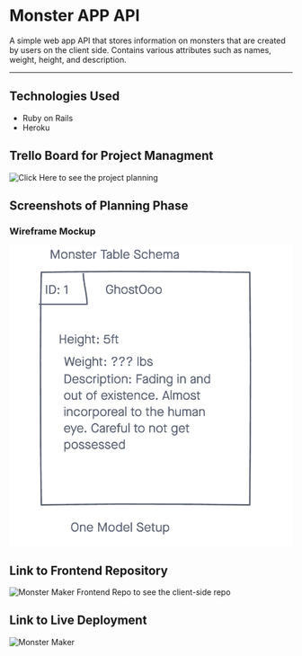 # Monster APP API

A simple web app API that stores information on monsters that are created by users on the client side. Contains various attributes such as names, weight, height, and description.

---

## Technologies Used

- Ruby on Rails
- Heroku


## Trello Board for Project Managment

![Click Here](https://trello.com/b/JqiSXzQ1/project-4) to see the project planning

## Screenshots of Planning Phase

### Wireframe Mockup

![wireframe](./screenshots/erd.png)

## Link to Frontend Repository

![Monster Maker Frontend Repo](https://github.com/blunsford2017/monster_client) to see the client-side repo

## Link to Live Deployment

![Monster Maker](https://github.com/blunsford2017/monster_client)